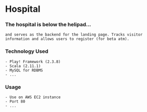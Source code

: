# Hospital
### The hospital is below the helipad...
    and serves as the backend for the landing page. Tracks visitor information and allows users to register (for beta atm).
    
### Technology Used
    - Play! Framework (2.3.8)
    - Scala (2.11.1)
    - MySQL for RDBMS
    - ...
    
### Usage
    - Use on AWS EC2 instance
    - Port 80
    - ...
    


